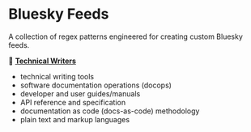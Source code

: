 # Bluesky Feeds

A collection of regex patterns engineered for creating custom Bluesky feeds.

📝 [**Technical Writers**](https://bsky.app/profile/did:plc:rtcwhvjcrq7bpgegmbquacrq/feed/aaafmdc52xalq)

- technical writing tools
- software documentation operations (docops)
- developer and user guides/manuals
- API reference and specification
- documentation as code (docs-as-code) methodology
- plain text and markup languages
